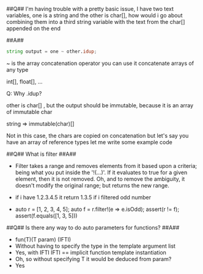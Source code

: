 ##Q##
I'm having trouble with a pretty basic issue, I have two text variables, one is a string and the other is char[], how would i go about combining them into a third string variable with the text from the char[] appended on the end

##A##

```d
string output = one ~ other.idup;
```

~ is the array concatenation operator
you can use it concatenate arrays of any type

  int[], float[], ...

Q: Why .idup?

other is char[] , but the output should be immutable, because it is an array of immutable char

  string => immutable(char)[]

Not in this case, the chars are copied on concatenation
but let's say you have an array of reference types
let me write some example code

##Q##
What is filter
##A##
- Filter takes a range and removes elements from it based upon a criteria; being what you put inside the '!(...)'.
If it evaluates to true for a given element, then it is not removed.
Oh, and to remove the ambiguity, it doesn't modify the original range; but returns the new range.

- if i have 1.2.3.4.5
  it return 1.3.5
  if i filtered odd number

- auto r = [1, 2, 3, 4, 5]; auto f = r.filter!(e => e.isOdd); assert(r != f); assert(f.equals([1, 3, 5]))

##Q##
Is there any way to do auto parameters for functions?
##A##
- fun(T)(T param)
  (IFTI)
- Without having to specify the type in the template argument list 
- Yes, with IFTI
  IFTI == implicit function template instantiation
- Oh, so without specifying T it would be deduced from param?
- Yes

